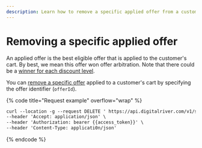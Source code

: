 ```yaml
---
description: Learn how to remove a specific applied offer from a customer's cart.
---
```


# Removing a specific applied offer

An applied offer is the best eligible offer that is applied to the customer's cart. By best, we mean this offer won offer arbitration. Note that there could be a [winner for each discount level](reconciling-conflicting-offers.md#arbitration-by-discount-level).

You can [remove a specific offer](https://www.digitalriver.com/docs/commerce-api-reference/#tag/Cart-Offers/paths/\~1v1\~1shoppers\~1me\~1carts\~1active\~1applied-offers\~1%7BofferId%7D/delete) applied to a customer's cart by specifying the offer identifier (`offerId`).&#x20;

{% code title="Request example" overflow="wrap" %}
```html
curl --location -g --request DELETE ' https://api.digitalriver.com/v1/shoppers/me/carts/active/applied-offers/{offerId}' \
--header 'Accept: application/json' \
--header 'Authorization: bearer {{access_token}}' \
--header 'Content-Type: applicati0n/json'
```
{% endcode %}

